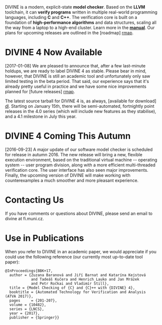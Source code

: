 DIVINE is a modern, explicit-state **model checker**. Based on the **LLVM**
toolchain, it can **verify programs** written in multiple real-world
programming languages, including **C** and **C++**.  The verification core is
built on a foundation of **high­-per­for­mance algorithms** and data
structures, scaling all the way from a laptop to a high-end cluster.  Learn
more in the **[manual](manual.html)**. Our plans for upcoming releases are
outlined in the [roadmap] [rmap].

DIVINE 4 Now Available
======================

[2017-01-08] We are pleased to announce that, after a few last-minute holdups,
we are ready to label DIVINE 4 as stable. Please bear in mind, however, that
DIVINE is still an academic tool and unfortunately only saw limited testing in
the beta period. That said, our experience says that it's already pretty useful
in practice and we have some nice improvements planned for [future releases]
[rmap].

The latest source tarball for DIVINE 4 is, as always, [available for download]
[dl]. Starting on January 15th, there will be semi-automated, fortnightly point
releases in the 4.0 series (which will include new features as they stabilise),
and a 4.1 milestone in July this year.

[rmap]: roadmap.html
[dl]: download.html

DIVINE 4 Coming This Autumn
===========================

[2016-09-23] A major update of our software model checker is scheduled for
release in autumn 2016. The new release will bring a new, flexible execution
environment, based on the traditional virtual machine -- operating system -- user
pro­gram division, along with a more efficient multi-threaded verification core.
The user interface has also seen major improvements. Finally, the upcoming
version of DIVINE will make working with counterexamples a much smoother and
more pleasant experience.

Contacting Us
=============

If you have comments or questions about DIVINE, please send an email to divine
at fi.muni.cz.

Use in Publications
===================

When you refer to DIVINE in an academic paper, we would appreciate if you could
use the following reference (our currently most up-to-date tool paper):

    @InProceedings{BBK+17,
      author = {Zuzana Baranová and Jiří Barnat and Katarína Kejstová
                and Tadeáš Kučera and Henrich Lauko and Jan Mrázek
                and Petr Ročkai and Vladimír Štill},
      title = {Model Checking of {C} and {C}++ with {DIVINE} 4},
      booktitle = {Automated Technology for Verification and Analysis (ATVA 2017)},
      pages     = {201-207},
      volume = {10482},
      series = {LNCS},
      year = {2017},
      publisher = {Springer}}

